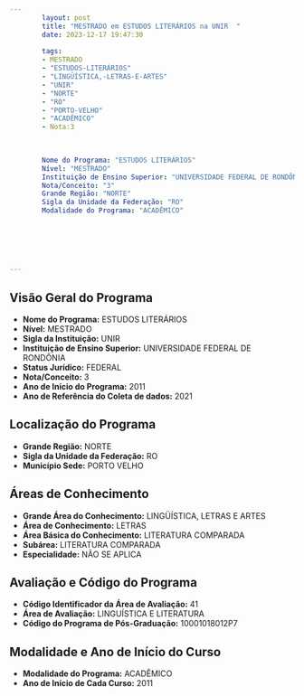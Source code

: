 ```yaml
---
        layout: post
        title: "MESTRADO em ESTUDOS LITERÁRIOS na UNIR  "
        date: 2023-12-17 19:47:30
     
        tags:
        - MESTRADO
        - "ESTUDOS-LITERÁRIOS"
        - "LINGÜÍSTICA,-LETRAS-E-ARTES"
        - "UNIR"
        - "NORTE"
        - "RO"
        - "PORTO-VELHO"
        - "ACADÊMICO"
        - Nota:3
        
        

        Nome do Programa: "ESTUDOS LITERÁRIOS"
        Nível: "MESTRADO"
        Instituição de Ensino Superior: "UNIVERSIDADE FEDERAL DE RONDÔNIA"
        Nota/Conceito: "3"
        Grande Região: "NORTE"
        Sigla da Unidade da Federação: "RO"
        Modalidade do Programa: "ACADÊMICO"
        
        
        
        
        
        
---
```

## Visão Geral do Programa
- **Nome do Programa:** ESTUDOS LITERÁRIOS
- **Nível:** MESTRADO
- **Sigla da Instituição:** UNIR
- **Instituição de Ensino Superior:** UNIVERSIDADE FEDERAL DE RONDÔNIA
- **Status Jurídico:** FEDERAL
- **Nota/Conceito:** 3
- **Ano de Início do Programa:** 2011
- **Ano de Referência do Coleta de dados:** 2021

## Localização do Programa
- **Grande Região:** NORTE
- **Sigla da Unidade da Federação:** RO
- **Município Sede:** PORTO VELHO

## Áreas de Conhecimento
- **Grande Área do Conhecimento:** LINGÜÍSTICA, LETRAS E ARTES
- **Área de Conhecimento:** LETRAS
- **Área Básica do Conhecimento:** LITERATURA COMPARADA
- **Subárea:** LITERATURA COMPARADA
- **Especialidade:** NÃO SE APLICA

## Avaliação e Código do Programa
- **Código Identificador da Área de Avaliação:** 41
- **Área de Avaliação:** LINGUÍSTICA E LITERATURA
- **Código do Programa de Pós-Graduação:** 10001018012P7


## Modalidade e Ano de Início do Curso
- **Modalidade do Programa:** ACADÊMICO
- **Ano de Início de Cada Curso:** 2011
